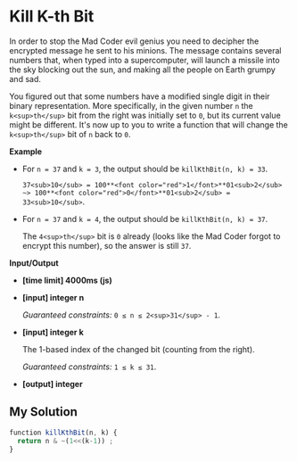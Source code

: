# Kill K-th Bit
﻿In order to stop the Mad Coder evil genius you need to decipher the encrypted message he sent to his minions. The message contains several numbers that, when typed into a supercomputer, will launch a missile into the sky blocking out the sun, and making all the people on Earth grumpy and sad.

You figured out that some numbers have a modified single digit in their binary representation. More specifically, in the given number `n` the `k<sup>th</sup>` bit from the right was initially set to `0`, but its current value might be different. It's now up to you to write a function that will change the `k<sup>th</sup>` bit of `n` back to `0`.

**Example**

*   For `n = 37` and `k = 3`, the output should be
    `killKthBit(n, k) = 33`.

    `37<sub>10</sub> = 100**<font color="red">1</font>**01<sub>2</sub> ~> 100**<font color="red">0</font>**01<sub>2</sub> = 33<sub>10</sub>`.

*   For `n = 37` and `k = 4`, the output should be
    `killKthBit(n, k) = 37`.

    The `4<sup>th</sup>` bit is `0` already (looks like the Mad Coder forgot to encrypt this number), so the answer is still `37`.

**Input/Output**

*   **[time limit] 4000ms (js)**

*   **[input] integer n**

    _Guaranteed constraints:_
    `0 ≤ n ≤ 2<sup>31</sup> - 1`.

*   **[input] integer k**

    The 1-based index of the changed bit (counting from the right).

    _Guaranteed constraints:_
    `1 ≤ k ≤ 31`.

*   **[output] integer**


## My Solution
```javascript
﻿function killKthBit(n, k) {
  return n & ~(1<<(k-1)) ;
}
​
```
